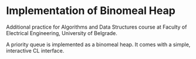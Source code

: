 # Implementation of Binomeal Heap

Additional practice for Algorithms and Data Structures course at Faculty of Electrical Engineering, University of Belgrade.

A priority queue is implemented as a binomeal heap. It comes with a simple, interactive CL interface.
